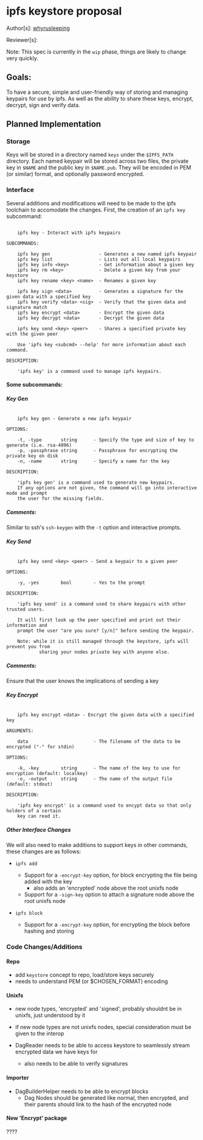 # ipfs keystore proposal
Author[s]: [whyrusleeping](github.com/whyrusleeping)

Reviewer[s]: 

Note: This spec is currently in the `wip` phase, things are likely to change very quickly.

## Goals:
To have a secure, simple and user-friendly way of storing and managing keypairs
for use by ipfs. As well as the ability to share these keys, encrypt, decrypt,
sign and verify data.

## Planned Implementation
### Storage
Keys will be stored in a directory named `keys` under the `$IPFS_PATH`
directory. Each named keypair will be stored across two files, the private key
in `$NAME` and the public key in `$NAME.pub`. They will be encoded in PEM (or
similar) format, and optionally password encrypted.

### Interface
Several additions and modifications will need to be made to the ipfs toolchain to
accomodate the changes. First, the creation of an `ipfs key` subcommand:

```

    ipfs key - Interact with ipfs keypairs

SUBCOMMANDS:

    ipfs key gen                  - Generates a new named ipfs keypair
    ipfs key list                 - Lists out all local keypairs
    ipfs key info <key>           - Get information about a given key
	ipfs key rm	<key>             - Delete a given key from your keystore
	ipfs key rename <key> <name>  - Renames a given key

    ipfs key sign <data>          - Generates a signature for the given data with a specified key
    ipfs key verify <data> <sig>  - Verify that the given data and signature match
    ipfs key encrypt <data>       - Encrypt the given data
    ipfs key decrypt <data>       - Decrypt the given data

	ipfs key send <key> <peer>    - Shares a specified private key with the given peer

    Use 'ipfs key <subcmd> --help' for more information about each command.

DESCRIPTION:

    'ipfs key' is a command used to manage ipfs keypairs.

```

#### Some subcommands:

##### Key Gen
```

    ipfs key gen - Generate a new ipfs keypair

OPTIONS:

	-t, -type		string		- Specify the type and size of key to generate (i.e. rsa-4096)
	-p, -passphrase string		- Passphrase for encrypting the private key on disk
	-n, -name		string		- Specify a name for the key

DESCRIPTION:

    'ipfs key gen' is a command used to generate new keypairs.
	If any options are not given, the command will go into interactive mode and prompt
	the user for the missing fields.

```
##### Comments: 

Similar to ssh's `ssh-keygen` with the `-t` option and interactive prompts.

##### Key Send
```

    ipfs key send <key> <peer> - Send a keypair to a given peer

OPTIONS:

	-y, -yes		bool		- Yes to the prompt

DESCRIPTION:

    'ipfs key send' is a command used to share keypairs with other trusted users.

	It will first look up the peer specified and print out their information and 
	prompt the user "are you sure? [y/n]" before sending the keypair.

	Note: while it is still managed through the keystore, ipfs will prevent you from
			sharing your nodes private key with anyone else.

```

##### Comments:

Ensure that the user knows the implications of sending a key

##### Key Encrypt
```

    ipfs key encrypt <data> - Encrypt the given data with a specified key

ARGUMENTS:

	data						- The filename of the data to be encrypted ("-" for stdin)

OPTIONS:

	-k, -key		string		- The name of the key to use for encryption (default: localkey)
	-o, -output		string		- The name of the output file (default: stdout)

DESCRIPTION:

    'ipfs key encrypt' is a command used to encypt data so that only holders of a certain
	key can read it.

```

##### Other Interface Changes

We will also need to make additions to support keys in other commands, these changes are as follows:

- `ipfs add`
    - Support for a `-encrypt-key` option, for block encrypting the file being added with the key
		- also adds an 'encrypted' node above the root unixfs node
	- Support for a `-sign-key` option to attach a signature node above the root unixfs node

- `ipfs block`
    - Support for a `-encrypt-key` option, for encrypting the block before hashing and storing
	
### Code Changes/Additions

#### Repo

- add `keystore` concept to repo, load/store keys securely
- needs to understand PEM (or $CHOSEN_FORMAT) encoding

#### Unixfs

- new node types, 'encrypted' and 'signed', probably shouldnt be in unixfs, just understood by it
- if new node types are not unixfs nodes, special consideration must be given to the interop

- DagReader needs to be able to access keystore to seamlessly stream encrypted data we have keys for 
	- also needs to be able to verify signatures

#### Importer

- DagBuilderHelper needs to be able to encrypt blocks
	- Dag Nodes should be generated like normal, then encrypted, and their parents should
		link to the hash of the encrypted node

#### New 'Encrypt' package
????

